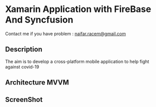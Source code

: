 # Xamarin Application with 	FireBase And Syncfusion 

Contact me if you have problem : naifar.racem@gmail.com

## Description
The aim is to develop a cross-platform mobile application to help fight against covid-19

## Architecture MVVM

## ScreenShot
